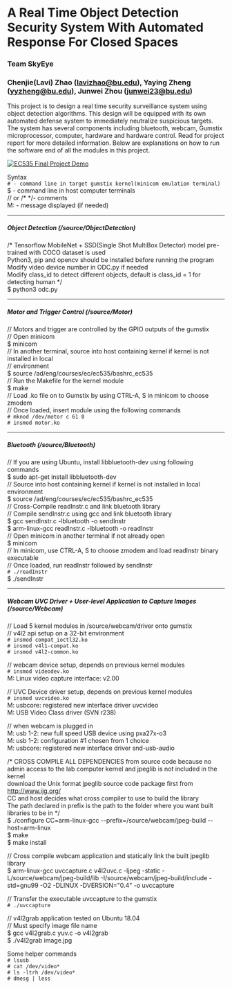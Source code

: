 # A Real Time Object Detection Security System With Automated Response For Closed Spaces

### Team SkyEye

### Chenjie(Lavi) Zhao (lavizhao@bu.edu), Yaying Zheng (yyzheng@bu.edu), Junwei Zhou (junwei23@bu.edu)  
  
  
This project is to design a real time security surveillance system using object detection algorithms. This design will be equipped with its own automated defense system to immediately neutralize suspicious targets. The system has several components including bluetooth, webcam, Gumstix microprocessor, computer, hardware and hardware control.
Read for project report for more detailed information.
Below are explanations on how to run the software end of all the modules in this project.
  
  [![EC535 Final Project Demo](http://img.youtube.com/vi/cbXSJNo9iWw/0.jpg)](http://www.youtube.com/watch?v=cbXSJNo9iWw "EC535 Final Project Demo")  
  
Syntax  
`# - command line in target gumstix kernel(minicom emulation terminal)`    
$ - command line in host computer terminals         
// or /* */- comments  
M: - message displayed (if needed)  

----------------------------------------------------------------------------------------------------------------------------
##### Object Detection (/source/ObjectDetection)
/* Tensorflow MobileNet + SSD(Single Shot MultiBox Detector) model pre-trained with COCO dataset is used  
Python3, pip and opencv should be installed before running the program  
Modify video device number in ODC.py if needed  
Modify class_id to detect different objects, default is class_id = 1 for detecting human */  
$ python3 odc.py  
  
----------------------------------------------------------------------------------------------------------------------------
##### Motor and Trigger Control (/source/Motor)
// Motors and trigger are controlled by the GPIO outputs of the gumstix  
// Open minicom  
$ minicom  
// In another terminal, source into host containing kernel if kernel is not installed in local   
// environment  
$ source /ad/eng/courses/ec/ec535/bashrc_ec535  
// Run the Makefile for the kernel module  
$ make  
// Load .ko file on to Gumstix by using CTRL-A, S in minicom to choose zmodem  
// Once loaded, insert module using the following commands  
`# mknod /dev/motor c 61 0`  
`# insmod motor.ko`  
  
----------------------------------------------------------------------------------------------------------------------------
##### Bluetooth (/source/Bluetooth)
// If you are using Ubuntu, install libbluetooth-dev using following commands  
$ sudo apt-get install libbluetooth-dev  
// Source into host containing kernel if kernel is not installed in local environment  
$ source /ad/eng/courses/ec/ec535/bashrc_ec535  
// Cross-Compile readInstr.c and link bluetooth library  
// Compile sendInstr.c using gcc and link bluetooth library  
$ gcc sendInstr.c -lbluetooth -o sendInstr  
$ arm-linux-gcc readInstr.c -lbluetooth -o readInstr  
// Open minicom in another terminal if not already open  
$ minicom  
// In minicom, use CTRL-A, S to choose zmodem and load readInstr binary executable  
// Once loaded, run readInstr followed by sendInstr  
`# ./readInstr`  
$ ./sendInstr  
  
----------------------------------------------------------------------------------------------------------------------------
##### Webcam UVC Driver + User-level Application to Capture Images (/source/Webcam)
// Load 5 kernel modules in /source/webcam/driver onto gumstix  
// v4l2 api setup on a 32-bit environment  
`# insmod compat_ioctl32.ko`  
`# insmod v4l1-compat.ko`  
`# insmod v4l2-common.ko`  
  
// webcam device setup, depends on previous kernel modules  
`# insmod videodev.ko `  
M: Linux video capture interface: v2.00                                              
  
// UVC Device driver setup, depends on previous kernel modules  
`# insmod uvcvideo.ko`  
M: usbcore: registered new interface driver uvcvideo                                
M: USB Video Class driver (SVN r238)  
  
// when webcam is plugged in  
M: usb 1-2: new full speed USB device using pxa27x-o3  
M: usb 1-2: configuration #1 chosen from 1 choice                                  
M: usbcore: registered new interface driver snd-usb-audio  
  
/* CROSS COMPILE ALL DEPENDENCIES from source code because no admin access to the lab computer kernel and jpeglib is not included in the kernel  
download the Unix format jpeglib source code package first from http://www.ijg.org/  
CC and host decides what cross compiler to use to build the library  
The path declared in prefix is the path to the folder where you want built libraries to be in */  
$ ./configure CC=arm-linux-gcc --prefix=/source/webcam/jpeg-build --host=arm-linux  
$ make  
$ make install  
  
// Cross compile webcam application and statically link the built jpeglib library  
$ arm-linux-gcc uvccapture.c v4l2uvc.c -ljpeg -static -L/source/webcam/jpeg-build/lib -I/source/webcam/jpeg-build/include -std=gnu99 -O2 -DLINUX -DVERSION=\"0.4\" -o uvccapture  
  
// Transfer the executable uvccapture to the gumstix  
`# ./uvccapture`  
  
// v4l2grab application tested on Ubuntu 18.04  
// Must specify image file name  
$ gcc v4l2grab.c yuv.c -o v4l2grab  
$ ./v4l2grab image.jpg  
  
Some helper commands  
`# lsusb`  
`# cat /dev/video*`  
`# ls -ltrh /dev/video*`  
`# dmesg | less`  
